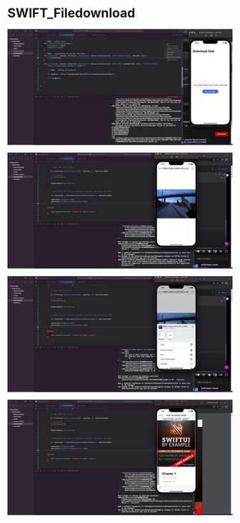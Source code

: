 # SWIFT_Filedownload

![](https://github.com/3vilbird/SWIFT_Filedownload/blob/master/screenshots/Screenshot%202022-08-16%20at%206.48.40%20PM.png)


![](https://github.com/3vilbird/SWIFT_Filedownload/blob/master/screenshots/Screenshot%202022-08-16%20at%207.35.49%20PM.png)

![](https://github.com/3vilbird/SWIFT_Filedownload/blob/master/screenshots/Screenshot%202022-08-16%20at%207.36.03%20PM.png)

![](https://github.com/3vilbird/SWIFT_Filedownload/blob/master/screenshots/Screenshot%202022-08-16%20at%207.39.11%20PM.png)
